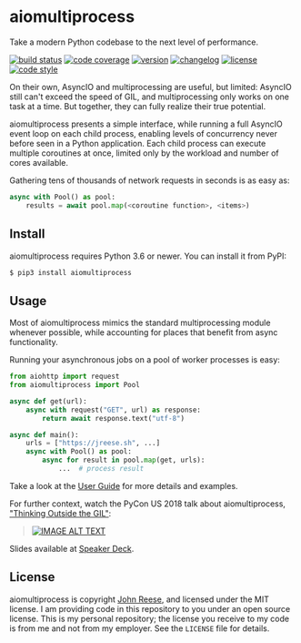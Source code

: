 aiomultiprocess
===============

Take a modern Python codebase to the next level of performance.

[![build status](https://github.com/omnilib/aiomultiprocess/workflows/Build/badge.svg)](https://github.com/omnilib/aiomultiprocess/actions)
[![code coverage](https://img.shields.io/codecov/c/gh/omnilib/aiomultiprocess)](https://codecov.io/gh/omnilib/aiomultiprocess)
[![version](https://img.shields.io/pypi/v/aiomultiprocess.svg)](https://pypi.org/project/aiomultiprocess)
[![changelog](https://img.shields.io/badge/change-log-blue)](https://github.com/omnilib/aiomultiprocess/blob/master/CHANGELOG.md)
[![license](https://img.shields.io/pypi/l/aiomultiprocess.svg)](https://github.com/omnilib/aiomultiprocess/blob/master/LICENSE)
[![code style](https://img.shields.io/badge/code%20style-black-000000.svg)](https://github.com/ambv/black)

On their own, AsyncIO and multiprocessing are useful, but limited:
AsyncIO still can't exceed the speed of GIL, and multiprocessing only works on
one task at a time.  But together, they can fully realize their true potential.

aiomultiprocess presents a simple interface, while running a full AsyncIO event
loop on each child process, enabling levels of concurrency never before seen
in a Python application.  Each child process can execute multiple coroutines
at once, limited only by the workload and number of cores available.

Gathering tens of thousands of network requests in seconds is as easy as:

```python
async with Pool() as pool:
    results = await pool.map(<coroutine function>, <items>)
```

Install
-------

aiomultiprocess requires Python 3.6 or newer.
You can install it from PyPI:

```bash
$ pip3 install aiomultiprocess
```


Usage
-----

Most of aiomultiprocess mimics the standard multiprocessing module whenever
possible, while accounting for places that benefit from async functionality.

Running your asynchronous jobs on a pool of worker processes is easy:

```python
from aiohttp import request
from aiomultiprocess import Pool

async def get(url):
    async with request("GET", url) as response:
        return await response.text("utf-8")

async def main():
    urls = ["https://jreese.sh", ...]
    async with Pool() as pool:
        async for result in pool.map(get, urls):
            ...  # process result
```

Take a look at the [User Guide][] for more details and examples.

For further context, watch the PyCon US 2018 talk about aiomultiprocess,
["Thinking Outside the GIL"][pycon-2018]:

> [![IMAGE ALT TEXT](http://img.youtube.com/vi/0kXaLh8Fz3k/0.jpg)](http://www.youtube.com/watch?v=0kXaLh8Fz3k "PyCon 2018 - John Reese - Thinking Outside the GIL with AsyncIO and Multiprocessing")

Slides available at [Speaker Deck](https://speakerdeck.com/jreese/thinking-outside-the-gil-2).


License
-------

aiomultiprocess is copyright [John Reese](https://jreese.sh), and licensed under
the MIT license.  I am providing code in this repository to you under an open
source license.  This is my personal repository; the license you receive to
my code is from me and not from my employer. See the `LICENSE` file for details.


[User Guide]: https://aiomultiprocess.omnilib.dev/en/latest/guide.html
[pycon-2018]: https://www.youtube.com/watch?v=0kXaLh8Fz3k


